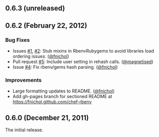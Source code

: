 ## 0.6.3 (unreleased)


## 0.6.2 (February 22, 2012)

### Bug Fixes

* Issues [#1](https://github.com/fnichol/chef-rbenv/issues/1), [#2](https://github.com/fnichol/chef-rbenv/issues/2): Stub mixins in RbenvRubygems to avoid libraries load ordering issues. ([@fnichol][])
* Pull request [#5](https://github.com/fnichol/chef-rbenv/pull/5): Include user setting in rehash calls. ([@magnetised][])
* Issue [#4](https://github.com/fnichol/chef-rbenv/issues/4): Fix rbenv/gems hash parsing. ([@fnichol][])

### Improvements

* Large formatting updates to README. ([@fnichol][])
* Add gh-pages branch for sectioned README at https://fnichol.github.com/chef-rbenv


## 0.6.0 (December 21, 2011)

The initial release.

[@fnichol]: https://github.com/fnichol
[@magnetised]: https://github.com/magnetised
